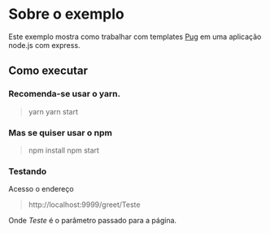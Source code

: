 # Sobre o exemplo

Este exemplo mostra como trabalhar com templates [Pug](https://pugjs.org) em uma aplicação node.js com express.

## Como executar

### Recomenda-se usar o yarn.
> yarn
> yarn start

### Mas se quiser usar o npm
> npm install
> npm start

### Testando

Acesso o endereço
> http://localhost:9999/greet/Teste

Onde *Teste* é o parâmetro passado para a página.